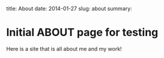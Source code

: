 title: About
date: 2014-01-27
slug: about
summary: 

# Initial ABOUT page for testing
Here is a site that is all about me and my work!